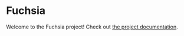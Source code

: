 # Fuchsia

Welcome to the Fuchsia project! Check out
[the project documentation](https://fuchsia.googlesource.com/docs/+/master/README.md).
